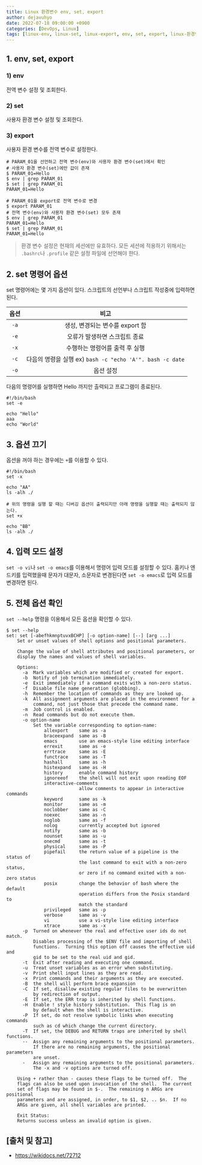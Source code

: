 ```yaml
---
title: Linux 환경변수 env, set, export
author: dejavuhyo
date: 2022-07-18 09:00:00 +0900
categories: [DevOps, Linux]
tags: [linux-env, linux-set, linux-export, env, set, export, linux-환경변수, 리눅스-환경변수]
---
```


## 1. env, set, export

### 1) env
전역 변수 설정 및 조회한다.

### 2) set
사용자 환경 변수 설정 및 조회한다.

### 3) export
사용자 환경 변수를 전역 변수로 설정한다.

```shell
# PARAM_01을 선언하고 전역 변수(env)와 사용자 환경 변수(set)에서 확인
# 사용자 환경 변수(set)에만 값이 존재
$ PARAM_01=Hello
$ env | grep PARAM_01
$ set | grep PARAM_01
PARAM_01=Hello

# PARAM_01을 export로 전역 변수로 변경
$ export PARAM_01
# 전역 변수(env)와 사용자 환경 변수(set) 모두 존재
$ env | grep PARAM_01
PARAM_01=Hello
$ set | grep PARAM_01
PARAM_01=Hello
```

> 환경 변수 설정은 현재의 세션에만 유효하다. 모든 세션에 적용하기 위해서는 `.bashrc`나 `.profile` 같은 설정 파일에 선언해야 한다.

## 2. set 명령어 옵션
set 명령어에는 몇 가지 옵션이 있다. 스크립트의 선언부나 스크립트 작성중에 입력하면 된다.

| 옵션 | 비고 |
|:-----:|:-----:|
| `-a` | 생성, 변경되는 변수를 export 함 |
| `-e` | 오류가 발생하면 스크립트 종료 |
| `-x` | 수행하는 명령어를 출력 후 실행 |
| `-c` | 다음의 명령을 실행 ex) `bash -c "echo 'A'". bash -c date` |
| `-o` | 옵션 설정 |

다음의 명령어를 실행하면 Hello 까지만 출력되고 프로그램이 종료된다.

```shell
#!/bin/bash
set -e

echo "Hello"
aaa
echo "World"
```

## 3. 옵션 끄기
옵션을 꺼야 하는 경우에는 `+`를 이용할 수 있다.

```shell
#!/bin/bash
set -x

echo "AA"
ls -alh ./

# 위의 명령을 실행 할 때는 디버깅 옵션이 출력되지만 아래 명령을 실행할 때는 출력되지 않는다.
set +x

echo "BB"
ls -alh ./
```

## 4. 입력 모드 설정
`set -o vi`나 `set -o emacs`를 이용해서 명령어 입력 모드를 설정할 수 있다. 홈키나 엔드키를 입력했을때 문자가 대문자, 소문자로 변경된다면 `set -o emacs`로 입력 모드를 변경하면 된다.

## 5. 전체 옵션 확인
`set --help` 명령을 이용해서 모든 옵션을 확인할 수 있다.

```shell
$ set --help
set: set [-abefhkmnptuvxBCHP] [-o option-name] [--] [arg ...]
    Set or unset values of shell options and positional parameters.

    Change the value of shell attributes and positional parameters, or
    display the names and values of shell variables.

    Options:
      -a  Mark variables which are modified or created for export.
      -b  Notify of job termination immediately.
      -e  Exit immediately if a command exits with a non-zero status.
      -f  Disable file name generation (globbing).
      -h  Remember the location of commands as they are looked up.
      -k  All assignment arguments are placed in the environment for a
          command, not just those that precede the command name.
      -m  Job control is enabled.
      -n  Read commands but do not execute them.
      -o option-name
          Set the variable corresponding to option-name:
              allexport    same as -a
              braceexpand  same as -B
              emacs        use an emacs-style line editing interface
              errexit      same as -e
              errtrace     same as -E
              functrace    same as -T
              hashall      same as -h
              histexpand   same as -H
              history      enable command history
              ignoreeof    the shell will not exit upon reading EOF
              interactive-comments
                           allow comments to appear in interactive commands
              keyword      same as -k
              monitor      same as -m
              noclobber    same as -C
              noexec       same as -n
              noglob       same as -f
              nolog        currently accepted but ignored
              notify       same as -b
              nounset      same as -u
              onecmd       same as -t
              physical     same as -P
              pipefail     the return value of a pipeline is the status of
                           the last command to exit with a non-zero status,
                           or zero if no command exited with a non-zero status
              posix        change the behavior of bash where the default
                           operation differs from the Posix standard to
                           match the standard
              privileged   same as -p
              verbose      same as -v
              vi           use a vi-style line editing interface
              xtrace       same as -x
      -p  Turned on whenever the real and effective user ids do not match.
          Disables processing of the $ENV file and importing of shell
          functions.  Turning this option off causes the effective uid and
          gid to be set to the real uid and gid.
      -t  Exit after reading and executing one command.
      -u  Treat unset variables as an error when substituting.
      -v  Print shell input lines as they are read.
      -x  Print commands and their arguments as they are executed.
      -B  the shell will perform brace expansion
      -C  If set, disallow existing regular files to be overwritten
          by redirection of output.
      -E  If set, the ERR trap is inherited by shell functions.
      -H  Enable ! style history substitution.  This flag is on
          by default when the shell is interactive.
      -P  If set, do not resolve symbolic links when executing commands
          such as cd which change the current directory.
      -T  If set, the DEBUG and RETURN traps are inherited by shell functions.
      --  Assign any remaining arguments to the positional parameters.
          If there are no remaining arguments, the positional parameters
          are unset.
      -   Assign any remaining arguments to the positional parameters.
          The -x and -v options are turned off.

    Using + rather than - causes these flags to be turned off.  The
    flags can also be used upon invocation of the shell.  The current
    set of flags may be found in $-.  The remaining n ARGs are positional
    parameters and are assigned, in order, to $1, $2, .. $n.  If no
    ARGs are given, all shell variables are printed.

    Exit Status:
    Returns success unless an invalid option is given.
```

## [출처 및 참고]
* <https://wikidocs.net/72712>
